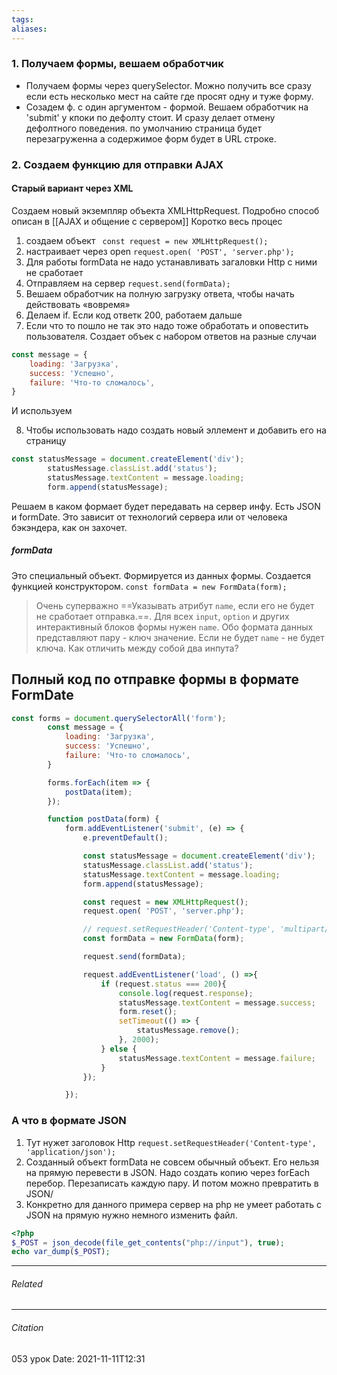 ```yaml
---
tags: 
aliases: 
---
```

### 1. Получаем формы, вешаем обработчик
- Получаем формы через querySelector. Можно получить все сразу если есть несколько мест на сайте где просят одну и туже форму.
- Созадем ф. с один аргументом - формой. Вешаем обработчик на 'submit' у кпоки по дефолту стоит. И сразу делает отмену дефолтного поведения. по умолчанию страница будет перезагруженна а содержимое форм будет в URL строке.

### 2. Создаем функцию для отправки AJAX
#### Старый вариант через XML
Создаем новый экземпляр объекта XMLHttpRequest. Подробно способ описан в [[AJAX и общение с сервером]]
Коротко весь процес
1. создаем объект
` const request = new XMLHttpRequest();`
2. настраивает через open
 `request.open( 'POST', 'server.php');`
3. Для работы formData не надо устанавливать загаловки Http с ними не сработает
4. Отправляем на сервер 
`request.send(formData);`
5. Вешаем обработчик на полную загрузку ответа, чтобы начать действовать «вовремя»
6. Делаем if. Если код ответк 200, работаем дальше
7. Если что то пошло не так это надо тоже обработать и оповестить пользователя. 
Создает объек с набором ответов на разные случаи 
```js	
const message = {
	loading: 'Загрузка',
	success: 'Успешно',
	failure: 'Что-то сломалось',
}
``` 
И используем

8. Чтобы использовать надо создать новый эллемент и добавить его на страницу
```js	
const statusMessage = document.createElement('div');
		statusMessage.classList.add('status');
		statusMessage.textContent = message.loading;
		form.append(statusMessage);
``` 


Решаем в каком формает будет передавать на сервер инфу. Есть JSON и formDate. Это зависит от технологий сервера или от человека бэкэндера, как он захочет.

##### formData
Это специальный объект. Формируется из данных формы. Создается функцией конструктором. 
`const formData = new FormData(form);`
>Очень суперважно ==Указывать атрибут `name`, если его не будет не сработает отправка.==. Для всех `input`, `option` и других интерактивный блоков формы нужен `name`. Обо формата данных представляют пару - ключ значение. Если не будет `name` - не будет ключа. Как отличить между собой два инпута?

## Полный код по отправке формы в формате FormDate
```js
const forms = document.querySelectorAll('form');
		const message = {
			loading: 'Загрузка',
			success: 'Успешно',
			failure: 'Что-то сломалось',
		}

		forms.forEach(item => {
			postData(item);
		});

		function postData(form) {
			form.addEventListener('submit', (e) => {
				e.preventDefault();

				const statusMessage = document.createElement('div');
				statusMessage.classList.add('status');
				statusMessage.textContent = message.loading;
				form.append(statusMessage);

				const request = new XMLHttpRequest();
				request.open( 'POST', 'server.php');

				// request.setRequestHeader('Content-type', 'multipart/form-data');
				const formData = new FormData(form);

				request.send(formData);

				request.addEventListener('load', () =>{
					if (request.status === 200){
						console.log(request.response);
						statusMessage.textContent = message.success;
						form.reset();
						setTimeout(() => {
							statusMessage.remove();
						}, 2000);
					} else {
						statusMessage.textContent = message.failure;
					}
				});

			});
```

### А что в формате JSON
1. Тут нужет заголовок Http
`request.setRequestHeader('Content-type', 'application/json');`
2. Созданный объект formData  не совсем обычный объект. Его нельзя на прямую перевести в JSON. Надо создать копию через forEach перебор. Перезаписать каждую пару. И потом можно превратить в JSON/
3. Конкретно для данного примера сервер на php не умеет работать с JSON  на прямую нужно немного изменить файл. 
```php
<?php
$_POST = json_decode(file_get_contents("php://input"), true);
echo var_dump($_POST);
```

---
###### Related 
---
###### Citation
053 урок 
Date: 2021-11-11T12:31
